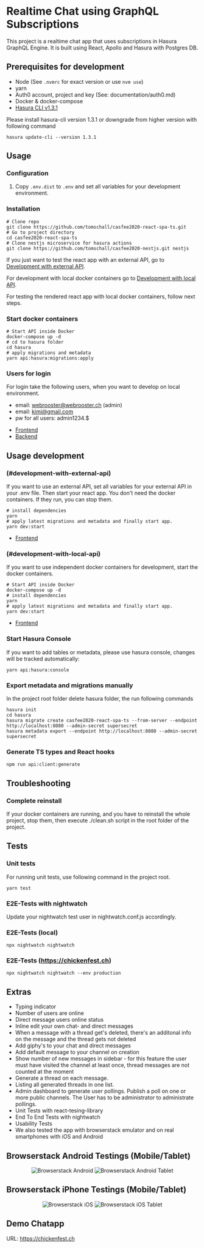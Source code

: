 # Realtime Chat using GraphQL Subscriptions

This project is a realtime chat app that uses subscriptions in Hasura GraphQL Engine.
It is built using React, Apollo and Hasura with Postgres DB.

## Prerequisites for development

- Node (See `.nvmrc` for exact version or use `nvm use`)
- yarn
- Auth0 account, project and key (See: documentation/auth0.md)
- Docker & docker-compose
- [Hasura CLI v1.3.1](https://hasura.io/docs/1.0/graphql/core/hasura-cli/install-hasura-cli.html)

Please install hasura-cli version 1.3.1 or downgrade from higher version with following command

```shell script
hasura update-cli --version 1.3.1
```

## Usage

### Configuration

1. Copy `.env.dist` to `.env` and set all variables for your development environment.

### Installation

```shell script
# Clone repo
git clone https://github.com/tomschall/casfee2020-react-spa-ts.git
# Go to project directory
cd casfee2020-react-spa-ts
# Clone nestjs microservice for hasura actions
git clone https://github.com/tomschall/casfee2020-nestjs.git nestjs
```

If you just want to test the react app with an external API, go to [Development with external API](#development-with-external-api).

For development with local docker containers go to [Development with local API](#development-with-local-api).

For testing the rendered react app with local docker containers, follow next steps.

### Start docker containers

```shell script
# Start API inside Docker
docker-compose up -d
# cd to hasura folder
cd hasura
# apply migrations and metadata
yarn api:hasura:migrations:apply
```

### Users for login

For login take the following users, when you want to develop on local environment.

- email: webrooster@webrooster.ch (admin)
- email: kimi@gmail.com
- pw for all users: admin1234.$

* [Frontend](http://localhost)
* [Backend](http://localhost:8080/console)

## Usage development

### (#development-with-external-api)

If you want to use an external API, set all variables for your external API in your .env file.
Then start your react app. You don't need the docker containers. If they run, you can stop them.

```shell script
# install dependencies
yarn
# apply latest migrations and metadata and finally start app.
yarn dev:start
```

- [Frontend](http://localhost:3000)

### (#development-with-local-api)

If you want to use independent docker containers for development, start the docker containers.

```shell script
# Start API inside Docker
docker-compose up -d
# install dependencies
yarn
# apply latest migrations and metadata and finally start app.
yarn dev:start
```

- [Frontend](http://localhost:3000)

### Start Hasura Console

If you want to add tables or metadata, please use hasura console, changes will be tracked automatically:

```shell script
yarn api:hasura:console
```

### Export metadata and migrations manually

In the project root folder delete hasura folder, the run following commands

```shell script
hasura init
cd hasura
hasura migrate create casfee2020-react-spa-ts --from-server --endpoint http://localhost:8080 --admin-secret supersecret
hasura metadata export --endpoint http://localhost:8080 --admin-secret supersecret
```

### Generate TS types and React hooks

```shell script
npm run api:client:generate
```

## Troubleshooting

### Complete reinstall

If your docker containers are running, and you have to reinstall the whole project, stop
them, then execute ./clean.sh script in the root folder of the project.

## Tests

### Unit tests

For running unit tests, use following command in the project root.

```
yarn test
```

### E2E-Tests with nightwatch

Update your nightwatch test user in nightwatch.conf.js accordingly.

### E2E-Tests (local)

```
npx nightwatch nightwatch
```

### E2E-Tests (https://chickenfest.ch)

```
npx nightwatch nightwatch --env production
```

## Extras

- Typing indicator
- Number of users are online
- Direct message users online status
- Inline edit your own chat- and direct messages
- When a message with a thread get's deleted, there's an additonal info on the message and the thread gets not deleted
- Add giphy's to your chat and direct messages
- Add default message to your channel on creation
- Show number of new messages in sidebar - for this feature the user must have visited the channel at least once, thread messages are not counted at the moment
- Generate a thread on each message.
- Listing all generated threads in one list.
- Admin dashboard to generate user pollings. Publish a poll on one or more public channels. The User has to be administrator to administrate pollings.
- Unit Tests with react-tesing-library
- End To End Tests with nightwatch
- Usability Tests
- We also tested the app with browserstack emulator and on real smartphones with iOS and Android

## Browserstack Android Testings (Mobile/Tablet)

<p align="center">
  <img src="public/browserstack-android.jpg" alt="Browserstack Android">
  <img src="public/browserstack-tablet.jpg" alt="Browserstack Android Tablet">
</p>

## Browserstack iPhone Testings (Mobile/Tablet)

<p align="center">
  <img src="public/browserstack-iphone.jpg" alt="Browserstack iOS">
  <img src="public/browserstack-ios-tablet.jpg" alt="Browserstack iOS Tablet">
</p>

## Demo Chatapp

URL: https://chickenfest.ch
